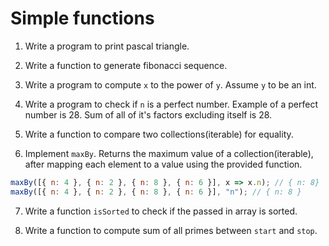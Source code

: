 # Simple functions

1. Write a program to print pascal triangle.

2. Write a function to generate fibonacci sequence.

3. Write a program to compute `x` to the power of `y`. Assume `y` to be an int.

4. Write a program to check if `n` is a perfect number. Example of a perfect
   number is 28. Sum of all of it's factors excluding itself is 28.

5. Write a function to compare two collections(iterable) for equality.

6. Implement `maxBy`. Returns the maximum value of a collection(iterable), after mapping
   each element to a value using the provided function.

```js
maxBy([{ n: 4 }, { n: 2 }, { n: 8 }, { n: 6 }], x => x.n); // { n: 8}
maxBy([{ n: 4 }, { n: 2 }, { n: 8 }, { n: 6 }], "n"); // { n: 8 }
```

7. Write a function `isSorted` to check if the passed in array is sorted.

8. Write a function to compute sum of all primes between `start` and `stop`.
